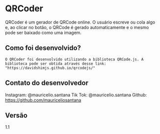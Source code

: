 # QRCoder
QRCoder é um gerador de QRCode online. O usuário escreve ou cola algo e, ao clicar no botão, o QRCode é gerado automaticamente e o mesmo pode ser baixado como uma imagem.

## Como foi desenvolvido?
```
O QRCoder foi desenvolvido utilizando a biblioteca QRCode.js. A biblioteca pode ser obtida através desse link: "https://davidshimjs.github.io/qrcodejs/"
```

## Contato do desenvolvedor

Instagram: @mauricelio.santana
Tik Tok: @mauricelio.santana
Github: https://github.com/mauriceliosantana

## Versão

1.1